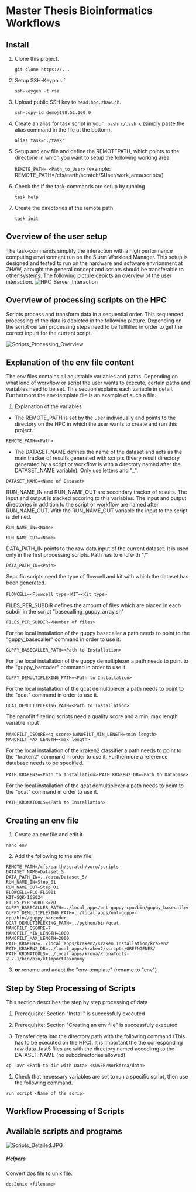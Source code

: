 # Master Thesis Bioinformatics Workflows

## Install

1. Clone this project.  

    `git clone https://...` 

1. Setup SSH-Keypair. `

    `ssh-keygen -t rsa`

1.  Upload public SSH key to `head.hpc.zhaw.ch`.

    `ssh-copy-id demo@198.51.100.0`

1. Create an alias for task script in your `.bashrc/.zshrc` (simply paste the alias command in the file at the bottom).

    `alias task='./task'`

1. Setup and env file and define the REMOTEPATH, which points to the directorie in which you want to setup the following working area

    `REMOTE_PATH= <Path_to_User>` (example: REMOTE_PATH=/cfs/earth/scratch/$User/work_area/scripts/) 

1. Check the if the task-commands are setup by running

    `task help`

1. Create the directories at the remote path

    `task init`

## Overview of the user setup
The task-commands simplify the interaction with a high performance computing envrironment run on the Slurm Workload Manager. This setup is designed and tested to run on the hardware and software envrionment at ZHAW, altought the general concept and scripts should be transferable to other systems. The following picture depicts an overview of the user interaction.
![HPC_Server_Interaction](https://github.com/SebastianVonRotz/MasterThesis_Bioinformatics/blob/master/assets/HPC_Server_Interaction.JPG)

## Overview of processing scripts on the HPC
Scripts process and transform data in a sequential order. This sequenced processing of the data is depicted in the following picture. Depending on the script certain processing steps need to be fullfilled in order to get the correct inpurt for the current script.

![Scripts_Processing_Overview](https://github.com/SebastianVonRotz/MasterThesis_Bioinformatics/blob/master/assets/Scripts_Processing_Overview.JPG)

## Explanation of the env file content

The env files contains all adjustable variables and paths. Depending on what kind of workflow or script the user wants to execute, certain paths and variables need to be set. This section explains each variable in detail. Furthermore the env-template file is an example of such a file.

1. Explanation of the variables

* The REMOTE_PATH is set by the user individually and points to the directory on the HPC in which the user wants to create and run this project.

`REMOTE_PATH=<Path>`

* The DATASET_NAME defines the name of the dataset and acts as the main tracker of results generated with scripts (Every result directory generated by a script or workflow is with a directory named after the DATASET_NAME variable). Only use letters and "_".

`DATASET_NAME=<Name of Dataset>`

RUN_NAME_IN and RUN_NAME_OUT are secondary tracker of results. The input and output is tracked accoring to this variables. The input and output directories in addition to the script or workflow are named after RUN_NAME_OUT. With the RUN_NAME_OUT variable the input to the script is defined.

`RUN_NAME_IN=<Name>`

`RUN_NAME_OUT=<Name>`

DATA_PATH_IN points to the raw data input of the current dataset. It is used only in the first processing scripts. Path has to end with "/"

`DATA_PATH_IN=<Path>`

Sepcific scripts need the type of flowcell and kit with which the dataset has been generated.

`FLOWCELL=<Flowcell type>`
`KIT=<Kit type>`

FILES_PER_SUBDIR defines the amount of files which are placed in each subdir in the script "basecalling_guppy_array.sh"

`FILES_PER_SUBDIR=<Number of files>`

For the local installation of the guppy basecaller a path needs to point to the "guppy_basecaller" command in order to use it.

`GUPPY_BASECALLER_PATH=<Path to Installation>`

For the local installation of the guppy demultiplexer a path needs to point to the "guppy_barcoder" command in order to use it.

`GUPPY_DEMULTIPLEXING_PATH=<Path to Installation>`

For the local installation of the qcat demultiplexer a path needs to point to the "qcat" command in order to use it.

`QCAT_DEMULTIPLEXING_PATH=<Path to Installation>`

The nanofilt filtering scripts need a quality score and a min, max length variable input

`NANOFILT_QSCORE=<q score>`
`NANOFILT_MIN_LENGTH=<min length>`
`NANOFILT_MAX_LENGTH=<max length>`

For the local installation of the kraken2 classifier a path needs to point to the "kraken2" command in order to use it. Furthermore a reference database needs to be specified.

`PATH_KRAKEN2=<Path to Installation>`
`PATH_KRAKEN2_DB=<Path to Database>`

For the local installation of the qcat demultiplexer a path needs to point to the "qcat" command in order to use it.

`PATH_KRONATOOLS=<Path to Installation>`

## Creating an env file
1. Create an env file and edit it

`nano env`

2. Add the following to the env file:
```
REMOTE_PATH=/cfs/earth/scratch/voro/scripts
DATASET_NAME=Dataset_5
DATA_PATH_IN=../data/Dataset_5/
RUN_NAME_IN=Step_01
RUN_NAME_OUT=Step_01
FLOWCELL=FLO-FLG001
KIT=SQK-16S024
FILES_PER_SUBDIR=20
GUPPY_BASECALLER_PATH=../local_apps/ont-guppy-cpu/bin/guppy_basecaller
GUPPY_DEMULTIPLEXING_PATH=../local_apps/ont-guppy-cpu/bin//guppy_barcoder
QCAT_DEMULTIPLEXING_PATH=../python/bin/qcat
NANOFILT_QSCORE=7
NANOFILT_MIN_LENGTH=1000
NANOFILT_MAX_LENGTH=2000
PATH_KRAKEN2=../local_apps/kraken2/Kraken_Installation/kraken2 
PATH_KRAKEN2_DB=../local_apps/kraken2/scripts/GREENGENES/
PATH_KRONATOOLS=../local_apps/krona/KronaTools-2.7.1/bin/bin/ktImportTaxonomy
```

3. **or** rename and adapt the "env-template" (rename to "env")

## Step by Step Processing of Scripts
This section describes the step by step processing of data

1. Prerequisite: Section "Install" is successfuly executed

1. Prerequisite: Section "Creating an env file" is successfuly executed

1. Transfer data into the directory path with the following command (This has to be executed on the HPC). It is important the the corresponding raw data .fast5 files are with the directory named accodirng to the DATASET_NAME (no subddirectories allowed).

`cp -avr <Path to dir with Data> <$USER/WorkArea/data>`

1. Check that necessary variables are set to run a specific script, then use the following command.

`run script <Name of the scrip>`

## Workflow Processing of Scripts

## Available scripts and programs
![Scripts_Detailed.JPG](https://github.com/SebastianVonRotz/MasterThesis_Bioinformatics/blob/master/assets/Scripts_Detailed.JPG)






##### Helpers

Convert dos file to unix file.  

`dos2unix <filename>`


